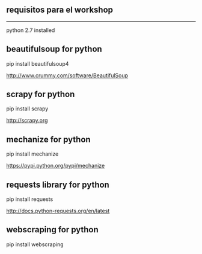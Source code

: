 requisitos para el workshop
--------------------------------
--------------------------------

python 2.7 installed

beautifulsoup for python
--------------------------------
pip install beautifulsoup4

http://www.crummy.com/software/BeautifulSoup


scrapy for python
--------------------------------
pip install scrapy

http://scrapy.org


mechanize for python
--------------------------------
pip install mechanize

https://pypi.python.org/pypi/mechanize


requests library for python
--------------------------------
pip install requests

http://docs.python-requests.org/en/latest


webscraping for python
--------------------------------
pip install webscraping